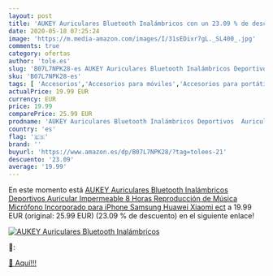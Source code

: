 ```yaml
---
layout: post
title: 'AUKEY Auriculares Bluetooth Inalámbricos con un 23.09 % de descuento'
date: 2020-05-18 07:25:24
image: 'https://m.media-amazon.com/images/I/31sEDixr7gL._SL400_.jpg'
comments: true
category: ofertas
author: 'tole.es'
slug: 'B07L7NPK28-es AUKEY Auriculares Bluetooth Inalámbricos Deportivos...'
sku: 'B07L7NPK28-es'
tags: [ 'Accesorios','Accesorios para móviles','Accesorios para portátiles y netbooks','Cargadores y adaptadores para portátiles y netbooks','Cargadores y bases de carga para portátiles y netbooks','Comunicación móvil y accesorios','Electrónica','Fundas y carcasas para teléfonos móviles','Informática','Móviles','Móviles y smartphones libres','iphone', ]
actualPrice: 19.99 EUR
currency: EUR
price: 19.99
comparePrice: 25.99 EUR
prodname: 'AUKEY Auriculares Bluetooth Inalámbricos Deportivos  Auricular Impermeable  8 Horas Reproducción de Música  Micrófono Incorporado  para iPhone  Samsung  Huawei  Xiaomi ect'
country: 'es'
flag: '🇪🇸'
brand: ''
buyurl: 'https://www.amazon.es/dp/B07L7NPK28/?tag=tolees-21'
descuento: '23.09'
average: '19.99'
---
```


En este momento está [AUKEY Auriculares Bluetooth Inalámbricos Deportivos  Auricular Impermeable  8 Horas Reproducción de Música  Micrófono Incorporado  para iPhone  Samsung  Huawei  Xiaomi ect](https://www.amazon.es/dp/B07L7NPK28/?tag=tolees-21) a 19.99 EUR (original: 25.99 EUR) (23.09 %  de descuento) en el siguiente enlace!

[![AUKEY Auriculares Bluetooth Inalámbricos](https://m.media-amazon.com/images/I/31sEDixr7gL._SL400_.jpg)](https://www.amazon.es/dp/B07L7NPK28/?tag=tolees-21)

🔎:


[🛒 Aquí!!!](https://www.amazon.es/dp/B07L7NPK28/?tag=tolees-21)
